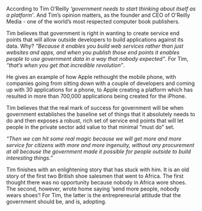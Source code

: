 According to Tim O’Reilly *‘government needs to start thinking about itself as a platform’*. And Tim’s opinion matters, as the founder and CEO of O'Reilly Media - one of the world’s most respected computer book publishers.

Tim believes that government is right in wanting to create service end points that will allow outside developers to build applications against its data. Why? *“Because it enables you build web services rather than just websites and apps, and when you publish those end points it enables people to use government data in a way that nobody expected”*. For Tim, *“that’s when you get that incredible revolution”*.

He gives an example of how Apple rethought the mobile phone, with companies going from sitting down with a couple of developers and coming up with 30 applications for a phone, to Apple creating a platform which has resulted in more than 700,000 applications being created for the iPhone.

Tim believes that the real mark of success for government will be when government establishes the baseline set of things that it absolutely needs to do and then exposes a robust, rich set of service end points that will let people in the private sector add value to that minimal “must do” set.

*“Then we can hit some real magic because we will get more and more service for citizens with more and more ingenuity, without any procurement at all because the government made it possible for people outside to build interesting things.”*

Tim finishes with an enlightening story that has stuck with him. It is an old story of the first two British shoe salesmen that went to Africa. The first thought there was no opportunity because nobody in Africa wore shoes. The second, however, wrote home saying ‘send more people, nobody wears shoes’! For Tim, the latter is the entrepreneurial attitude that the government should be, and is, adopting. 
